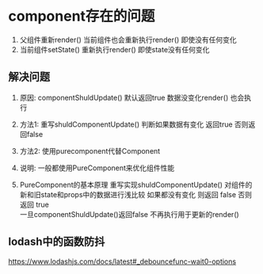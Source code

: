 # component存在的问题 
1. 父组件重新render() 当前组件也会重新执行render() 即使没有任何变化
2. 当前组件setState() 重新执行render() 即使state没有任何变化 

## 解决问题 
1. 原因: componentShuldUpdate() 默认返回true 数据没变化render() 也会执行  
2. 方法1: 重写shuldComponentUpdate() 判断如果数据有变化 返回true  否则返回false
3. 方法2: 使用purecomponent代替Component  
4. 说明: 一般都使用PureComponent来优化组件性能 

3. PureComponent的基本原理 
重写实现shuldComponentUpdate()
对组件的新和旧state和props中的数据进行浅比较 如果都没有变化 则返回 false 否则返回 true   
一旦componentShuldUpdate()返回false 不再执行用于更新的render()

## lodash中的函数防抖
https://www.lodashjs.com/docs/latest#_debouncefunc-wait0-options